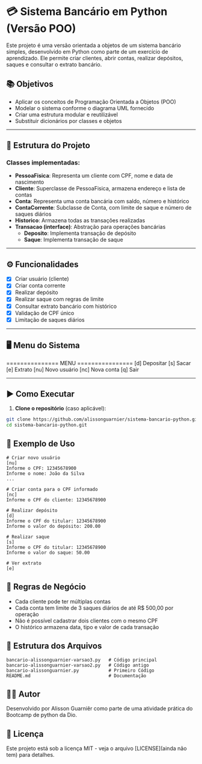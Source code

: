 # 💳 Sistema Bancário em Python (Versão POO)

Este projeto é uma versão orientada a objetos de um sistema bancário simples, desenvolvido em Python como parte de um exercício de aprendizado. Ele permite criar clientes, abrir contas, realizar depósitos, saques e consultar o extrato bancário.

## 📚 Objetivos

- Aplicar os conceitos de Programação Orientada a Objetos (POO)
- Modelar o sistema conforme o diagrama UML fornecido
- Criar uma estrutura modular e reutilizável
- Substituir dicionários por classes e objetos

---

## 🧱 Estrutura do Projeto

### Classes implementadas:

- **PessoaFisica**: Representa um cliente com CPF, nome e data de nascimento
- **Cliente**: Superclasse de PessoaFisica, armazena endereço e lista de contas
- **Conta**: Representa uma conta bancária com saldo, número e histórico
- **ContaCorrente**: Subclasse de Conta, com limite de saque e número de saques diários
- **Historico**: Armazena todas as transações realizadas
- **Transacao (interface)**: Abstração para operações bancárias
  - **Deposito**: Implementa transação de depósito
  - **Saque**: Implementa transação de saque

---

## ⚙️ Funcionalidades

- [x] Criar usuário (cliente)
- [x] Criar conta corrente
- [x] Realizar depósito
- [x] Realizar saque com regras de limite
- [x] Consultar extrato bancário com histórico
- [x] Validação de CPF único
- [x] Limitação de saques diários

---

## 🖥️ Menu do Sistema

=============== MENU ================
[d] Depositar
[s] Sacar
[e] Extrato
[nu] Novo usuário
[nc] Nova conta
[q] Sair


---
## ▶️ Como Executar

1. **Clone o repositório** (caso aplicável):

```bash
git clone https://github.com/alissonguarnier/sistema-bancario-python.git
cd sistema-bancario-python.git
```

## 🧪 Exemplo de Uso

```
# Criar novo usuário
[nu]
Informe o CPF: 12345678900
Informe o nome: João da Silva
...

# Criar conta para o CPF informado
[nc]
Informe o CPF do cliente: 12345678900

# Realizar depósito
[d]
Informe o CPF do titular: 12345678900
Informe o valor do depósito: 200.00

# Realizar saque
[s]
Informe o CPF do titular: 12345678900
Informe o valor do saque: 50.00

# Ver extrato
[e]
```

## 📌 Regras de Negócio

- Cada cliente pode ter múltiplas contas
- Cada conta tem limite de 3 saques diários de até R$ 500,00 por operação
- Não é possível cadastrar dois clientes com o mesmo CPF
- O histórico armazena data, tipo e valor de cada transação

## 📁 Estrutura dos Arquivos
```
bancario-alissonguarnier-varsao3.py   # Código principal
bancario-alissonguarnier-varsao2.py   # Código antigo
bancario-alissonguarnier.py           # Primeiro Código
README.md                             # Documentação
```

## 🧑‍💻 Autor
Desenvolvido por Alisson Guarniêr como parte de uma atividade prática do Bootcamp de python da Dio.

## 📜 Licença

Este projeto está sob a licença MIT - veja o arquivo [LICENSE](ainda não tem) para detalhes.


